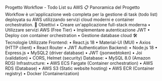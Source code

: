 Progetto Workflow - Todo List su AWS
📋 Panoramica del Progetto
Workflow è un'applicazione web completa per la gestione di task (todo list) deployata su AWS utilizzando servizi cloud moderni e container orchestration.
🎯 Obiettivi
•	Creare un'applicazione full-stack moderna
•	Utilizzare servizi AWS (Free Tier)
•	Implementare autenticazione JWT
•	Deploy con container orchestration
•	Gestione database cloud
🛠️ Tecnologie Utilizzate
Frontend:
•	React.js 18
•	Material-UI (MUI)
•	Axios (HTTP client)
•	React Router
•	JWT Authentication
Backend:
•	Node.js 18
•	Express.js
•	MySQL2 (driver database)
•	JWT (jsonwebtoken)
•	Joi (validation)
•	CORS, Helmet (security)
Database:
•	MySQL 8.0 (Amazon RDS)
Infrastructure:
•	AWS ECS Fargate (Container orchestration)
•	AWS RDS (Database)
•	AWS S3 (Static website hosting)
•	AWS ECR (Container registry)
•	Docker (Containerization)
